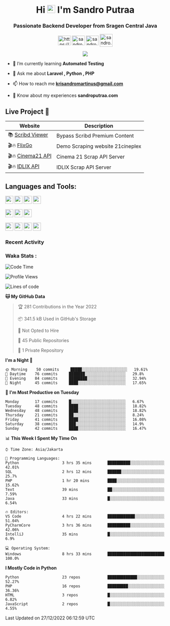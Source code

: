 

<h1 align="center">Hi <img src="https://media.giphy.com/media/hvRJCLFzcasrR4ia7z/giphy.gif" width="25px"> I'm Sandro Putraa</h1>
<h3 align="center">Passionate Backend Developer from Sragen Central Java</h3>

<p align="center">
    <a href="https://www.linkedin.com/in/sandro-putraa-34b80a19b/" target="blank"><img align="center" src="https://raw.githubusercontent.com/rahuldkjain/github-profile-readme-generator/master/src/images/icons/Social/linked-in-alt.svg" alt="https://www.linkedin.com/in/sandro-putraa-34b80a19b/" height="30" width="40" /></a>
    <a href="https://fb.com/sandro.putraaa" target="blank"><img align="center" src="https://raw.githubusercontent.com/rahuldkjain/github-profile-readme-generator/master/src/images/icons/Social/facebook.svg" alt="sandro.putraaa" height="30" width="40" /></a>
    <a href="https://instagram.com/sandro.putraa" target="blank"><img align="center" src="https://raw.githubusercontent.com/rahuldkjain/github-profile-readme-generator/master/src/images/icons/Social/instagram.svg" alt="sandro.putraa" height="30" width="40" /></a>
    <a href="https://wakatime.com/@sandrocods" target="blank"><img align="center" src="https://wakatime.com/static/img/wakatime-logo-text-vertical.png" alt="sandro.putraa" height="40" width="40" /></a>
   
</p>

<p align="center" style="p3">
<a href="https://github.com/antonkomarev/github-profile-views-counter">
    <img align="center"  src="https://komarev.com/ghpvc/?username=sandrocods&style=for-the-badge">
</a>

</p>



- 🌱 I’m currently learning **Automated Testing**

- 💬 Ask me about **Laravel , Python , PHP**

- 📫 How to reach me **krisandromartinus@gmail.com**

- 📄 Know about my experiences **sandroputraa.com**
 


## Live Project 🚀


| Website             | Description     |
| ----------------- | --- |
| 📚 [Scribd Viewer](http://sandroputraa.my.id/scribd/) | Bypass Scribd Premium Content |
| 🎬🔥 [FlixGo](https://testflsk.sandroputraa.com/) | Demo Scraping website 21cineplex  |
| 🎬🔥 [Cinema21 API](https://cinema-21-scrapper.vercel.app/) | Cinema 21 Scrap API Server |
| 🎬🔥 [IDLIX API](https://idlix-api.vercel.app/) | IDLIX Scrap API Server |



## Languages and Tools:

<img src="https://img.shields.io/badge/-Git-white?style=for-the-badge&logo=git" height="25" /></img>
<img src="https://img.shields.io/badge/-GitHub-white?style=for-the-badge&logo=github&logoColor=007ACC" height="25" /></img> <img src="https://img.shields.io/badge/-VS%20Code-white?style=for-the-badge&logo=visual-studio-code&logoColor=007ACC" height="25" /></img> <img src="https://img.shields.io/badge/-Pycharm-white?style=for-the-badge&logo=pycharm&logoColor=007ACC" height="25" /></img>

<img src="https://img.shields.io/badge/-Laravel-white?style=for-the-badge&logo=laravel&logoColor=007ACC" height="25" /></img>
<img src="https://img.shields.io/badge/-Flask-white?style=for-the-badge&logo=flask&logoColor=007ACC" height="25" /></img>
<img src="https://img.shields.io/badge/-Selenium-white?style=for-the-badge&logo=selenium&logoColor=007ACC" height="25" /></img>

<img src="https://img.shields.io/badge/-Python-white?style=for-the-badge&logo=python&logoColor=007ACC" height="25" /></img>
<img src="https://img.shields.io/badge/-Php-white?style=for-the-badge&logo=php&logoColor=007ACC" height="25" /></img>
<img src="https://img.shields.io/badge/-java-white?style=for-the-badge&logo=java&logoColor=007ACC" height="25" /></img>
<img src="https://img.shields.io/badge/-c++-white?style=for-the-badge&logo=c%2B%2B&logoColor=007ACC" height="25" /></img>



### Recent Activity
<!--START_SECTION:activity-->

<!--END_SECTION:activity-->

### Waka Stats :
<!--START_SECTION:waka-->
![Code Time](http://img.shields.io/badge/Code%20Time-432%20hrs%2022%20mins-blue)

![Profile Views](http://img.shields.io/badge/Profile%20Views-28-blue)

![Lines of code](https://img.shields.io/badge/From%20Hello%20World%20I%27ve%20Written-1%20Million%20lines%20of%20code-blue)

**🐱 My GitHub Data** 

> 🏆 281 Contributions in the Year 2022
 > 
> 📦 341.5 kB Used in GitHub's Storage 
 > 
> 🚫 Not Opted to Hire
 > 
> 📜 45 Public Repositories 
 > 
> 🔑 1 Private Repository 
 > 
**I'm a Night 🦉** 

```text
🌞 Morning    50 commits     █████░░░░░░░░░░░░░░░░░░░░   19.61% 
🌆 Daytime    76 commits     ███████░░░░░░░░░░░░░░░░░░   29.8% 
🌃 Evening    84 commits     ████████░░░░░░░░░░░░░░░░░   32.94% 
🌙 Night      45 commits     ████░░░░░░░░░░░░░░░░░░░░░   17.65%

```
📅 **I'm Most Productive on Tuesday** 

```text
Monday       17 commits     █░░░░░░░░░░░░░░░░░░░░░░░░   6.67% 
Tuesday      48 commits     ████░░░░░░░░░░░░░░░░░░░░░   18.82% 
Wednesday    48 commits     ████░░░░░░░░░░░░░░░░░░░░░   18.82% 
Thursday     21 commits     ██░░░░░░░░░░░░░░░░░░░░░░░   8.24% 
Friday       41 commits     ████░░░░░░░░░░░░░░░░░░░░░   16.08% 
Saturday     38 commits     ███░░░░░░░░░░░░░░░░░░░░░░   14.9% 
Sunday       42 commits     ████░░░░░░░░░░░░░░░░░░░░░   16.47%

```


📊 **This Week I Spent My Time On** 

```text
⌚︎ Time Zone: Asia/Jakarta

💬 Programming Languages: 
Python                   3 hrs 35 mins       ██████████░░░░░░░░░░░░░░░   42.01% 
SQL                      2 hrs 12 mins       ██████░░░░░░░░░░░░░░░░░░░   25.7% 
PHP                      1 hr 20 mins        ████░░░░░░░░░░░░░░░░░░░░░   15.62% 
Text                     39 mins             ██░░░░░░░░░░░░░░░░░░░░░░░   7.59% 
Java                     33 mins             █░░░░░░░░░░░░░░░░░░░░░░░░   6.54%

🔥 Editors: 
VS Code                  4 hrs 22 mins       ████████████░░░░░░░░░░░░░   51.04% 
PyCharmCore              3 hrs 36 mins       ██████████░░░░░░░░░░░░░░░   42.06% 
IntelliJ                 35 mins             █░░░░░░░░░░░░░░░░░░░░░░░░   6.9%

💻 Operating System: 
Windows                  8 hrs 33 mins       █████████████████████████   100.0%

```

**I Mostly Code in Python** 

```text
Python                   23 repos            █████████████░░░░░░░░░░░░   52.27% 
PHP                      16 repos            █████████░░░░░░░░░░░░░░░░   36.36% 
HTML                     3 repos             █░░░░░░░░░░░░░░░░░░░░░░░░   6.82% 
JavaScript               2 repos             █░░░░░░░░░░░░░░░░░░░░░░░░   4.55%

```



 Last Updated on 27/12/2022 06:12:59 UTC
<!--END_SECTION:waka-->
